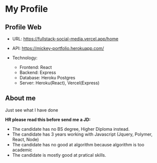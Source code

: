 # My Profile

## Profile Web
- URL: https://fullstack-social-media.vercel.app/home
- API: https://mickey-portfolio.herokuapp.com/

- Technology: 
  - Frontend: React
  - Backend: Express
  - Database: Heroku Postgres
  - Server: Heroku(React), Vercel(Express)

## About me

Just see what I have done

**HR please read this before send me a JD:**
- The candidate has no BS degree, Higher Diploma instead.
- The candidate has 3 years working with Javascript (Jquery, Polymer, React, Node)
- The candidate has no good at algorithm because algorithm is too academic
- The candidate is mostly good at pratical skills.
